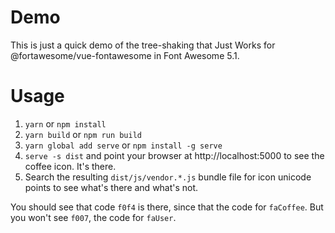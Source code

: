 # Demo
This is just a quick demo of the tree-shaking that Just Works for @fortawesome/vue-fontawesome in Font Awesome 5.1.

# Usage
1. `yarn` or `npm install`
1. `yarn build` or `npm run build`
1. `yarn global add serve` or `npm install -g serve`
1. `serve -s dist` and point your browser at http://localhost:5000 to see the coffee icon. It's there.
1. Search the resulting `dist/js/vendor.*.js` bundle file for icon unicode points to see what's there and what's not.

You should see that code `f0f4` is there, since that the code for `faCoffee`. But you won't see `f007`, the code
for `faUser`.
